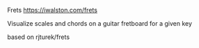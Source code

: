Frets
https://iwalston.com/frets

Visualize scales and chords on a guitar fretboard for a given key

based on rjturek/frets